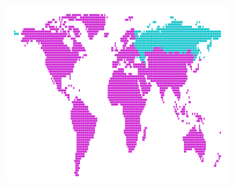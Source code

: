 <div align="center">
  <br/>
    <img height="400" src="src/world_map.svg" width="800" />
  <br/>
</div>
